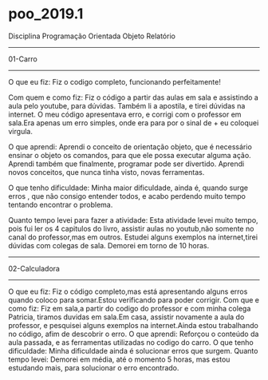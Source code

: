 # poo_2019.1
Disciplina Programação Orientada Objeto
Relatório

__________________________________________________________________________________________________________________________________
01-Carro
_______________
O que eu fiz:
Fiz o codigo completo, funcionando perfeitamente!


Com quem e como fiz:
Fiz o código a partir das aulas em sala e assistindo a aula pelo youtube, para dúvidas. Também li a apostila, e tirei dúvidas na internet.
O meu código apresentava erro, e corrigi com o professor em sala.Era apenas um erro simples, onde era para por o sinal de + eu coloquei virgula.

O que aprendi:
Aprendi o conceito de orientação objeto, que é necessário ensinar o objeto os comandos, para que ele possa executar alguma ação.
Aprendi também que finalmente, programar pode ser divertido.
Aprendi novos conceitos, que nunca tinha visto, novas ferramentas.

O que tenho dificuldade:
Minha maior dificuldade, ainda é, quando surge erros , que não consigo entender todos, e acabo perdendo muito tempo tentando encontrar o problema.

Quanto tempo levei para fazer a atividade:
Esta atividade levei muito tempo, pois fui ler os 4 capitulos do livro, assistir aulas no youtub,não somente no canal do professor,mas em outros.
Estudei alguns exemplos na internet,tirei dúvidas com colegas de sala.
Demorei em torno de 10 horas.

____________________________________________________________________________________________________________________________________
02-Calculadora
________________________________________
O que eu fiz:
Fiz o código completo,mas está apresentando alguns erros quando coloco para somar.Estou verificando para poder corrigir.
Com que e como fiz:
Fiz em sala,a partir do codigo do professor e com minha colega Patricia, tiramos duvidas em sala.Em casa, assistir novamente a aula do professor, e pesquisei alguns exemplos na internet.Ainda estou trabalhando no código, afim de descobrir o erro.
O que aprendi:
Reforçou o conteúdo da aula passada, e as ferramentas utilizadas no codigo do carro.
O que tenho dificuldade:
Minha dificuldade ainda é solucionar erros que surgem.
Quanto tempo levei:
Demorei em média, até o momento  5 horas, mas estou estudando mais, para solucionar o erro encontrado.
